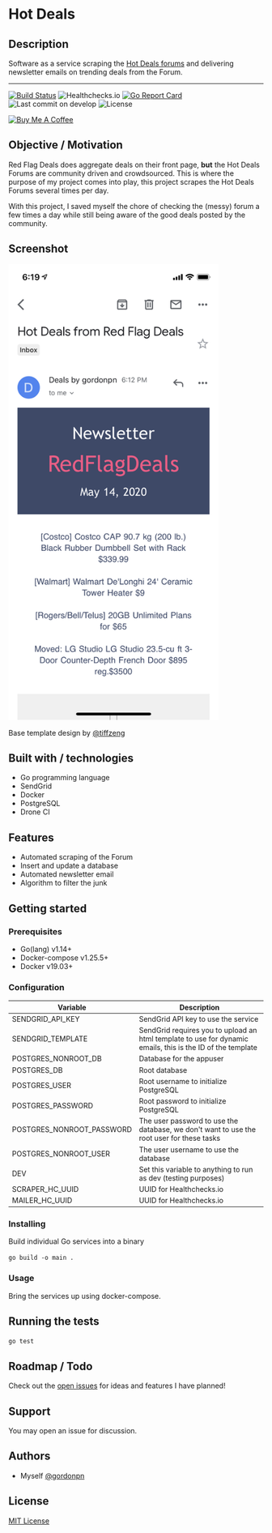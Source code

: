 # Hot Deals

## Description

Software as a service scraping the [Hot Deals forums](https://forums.redflagdeals.com/hot-deals-f9/) and delivering newsletter emails on trending deals from the Forum.

---
[![Build Status](https://drone.gordon-pn.com/api/badges/gordonpn/hot-flag-deals/status.svg)](https://drone.gordon-pn.com/gordonpn/hot-flag-deals)
![Healthchecks.io](https://healthchecks.io/badge/85143171-fec6-42e7-b3d8-bc7f499f5d0d/r5YwfK0Y.svg)
[![Go Report Card](https://goreportcard.com/badge/github.com/gordonpn/hot-flag-deals)](https://goreportcard.com/report/github.com/gordonpn/hot-flag-deals)
![Last commit on develop](https://badgen.net/github/last-commit/gordonpn/hot-flag-deals/develop)
![License](https://badgen.net/github/license/gordonpn/hot-flag-deals)

[![Buy Me A Coffee](https://www.buymeacoffee.com/assets/img/custom_images/orange_img.png)](https://www.buymeacoffee.com/gordonpn)

## Objective / Motivation

Red Flag Deals does aggregate deals on their front page, **but** the Hot Deals Forums are community driven and crowdsourced. This is where the purpose of my project comes into play, this project scrapes the Hot Deals Forums several times per day.

With this project, I saved myself the chore of checking the (messy) forum a few times a day while still being aware of the good deals posted by the community.

## Screenshot

<a href="./docs/newsletter.png"><img src="./docs/newsletter.png" height="900"></a>

Base template design by [@tiffzeng](https://github.com/tiffzeng)

## Built with / technologies

* Go programming language
* SendGrid
* Docker
* PostgreSQL
* Drone CI

## Features

* Automated scraping of the Forum
* Insert and update a database
* Automated newsletter email
* Algorithm to filter the junk

## Getting started

### Prerequisites

* Go(lang) v1.14+
* Docker-compose v1.25.5+
* Docker v19.03+

### Configuration

| Variable                  | Description                                                                                                |
|---------------------------|------------------------------------------------------------------------------------------------------------|
| SENDGRID_API_KEY          | SendGrid API key to use the service                                                                        |
| SENDGRID_TEMPLATE         | SendGrid requires you to upload an html template to use for dynamic emails, this is the ID of the template |
| POSTGRES_NONROOT_DB       | Database for the appuser                                                                                   |
| POSTGRES_DB               | Root database                                                                                              |
| POSTGRES_USER             | Root username to initialize PostgreSQL                                                                     |
| POSTGRES_PASSWORD         | Root password to initialize PostgreSQL                                                                     |
| POSTGRES_NONROOT_PASSWORD | The user password to use the database, we don't want to use the root user for these tasks                  |
| POSTGRES_NONROOT_USER     | The user username to use the database                                                                      |
| DEV                       | Set this variable to anything to run as dev (testing purposes)                                             |
| SCRAPER_HC_UUID           | UUID for Healthchecks.io                                                                                   |
| MAILER_HC_UUID            | UUID for Healthchecks.io                                                                                   |

### Installing

Build individual Go services into a binary

`go build -o main .`

### Usage

Bring the services up using docker-compose.

## Running the tests

`go test`

## Roadmap / Todo

Check out the [open issues](https://github.com/gordonpn/hot-flag-deals/issues?q=is%3Aissue+is%3Aopen+sort%3Aupdated-desc) for ideas and features I have planned!

## Support

You may open an issue for discussion.

## Authors

* Myself [@gordonpn](https://github.com/gordonpn)

## License

[MIT License](./LICENSE)
